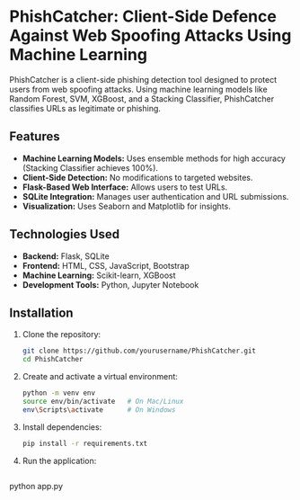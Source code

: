 # PhishCatcher: Client-Side Defence Against Web Spoofing Attacks Using Machine Learning

PhishCatcher is a client-side phishing detection tool designed to protect users from web spoofing attacks. Using machine learning models like Random Forest, SVM, XGBoost, and a Stacking Classifier, PhishCatcher classifies URLs as legitimate or phishing.

## Features
- **Machine Learning Models:** Uses ensemble methods for high accuracy (Stacking Classifier achieves 100%).
- **Client-Side Detection:** No modifications to targeted websites.
- **Flask-Based Web Interface:** Allows users to test URLs.
- **SQLite Integration:** Manages user authentication and URL submissions.
- **Visualization:** Uses Seaborn and Matplotlib for insights.

## Technologies Used
- **Backend:** Flask, SQLite
- **Frontend:** HTML, CSS, JavaScript, Bootstrap
- **Machine Learning:** Scikit-learn, XGBoost
- **Development Tools:** Python, Jupyter Notebook

## Installation
1. Clone the repository:
   ```bash
   git clone https://github.com/yourusername/PhishCatcher.git
   cd PhishCatcher
   
2. Create and activate a virtual environment:
   ```bash
   python -m venv env
   source env/bin/activate   # On Mac/Linux
   env\Scripts\activate      # On Windows

3. Install dependencies:
   ```bash
   pip install -r requirements.txt


4. Run the application:
   ```bash
  python app.py


